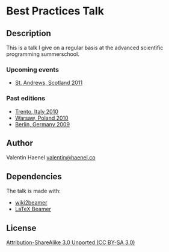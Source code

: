 # Best Practices Talk

## Description

This is a talk I give on a regular basis at the advanced scientific programming
summerschool.

### Upcoming events

* [St. Andrews, Scotland 2011](https://python.g-node.org/wiki/)

### Past editions

* [Trento, Italy 2010](https://python.g-node.org/python-autumnschool-2010/)
* [Warsaw, Poland 2010](http://escher.fuw.edu.pl/pythonschool/)
* [Berlin, Germany 2009](http://portal.g-node.org/python-summerschool-2009/)

## Author

Valentin Haenel <valentin@haenel.co>

## Dependencies

The talk is made with:

* [wiki2beamer](http://wiki2beamer.sourceforge.net/)
* [LaTeX Beamer](https://bitbucket.org/rivanvx/beamer/wiki/Home)

## License

[Attribution-ShareAlike 3.0 Unported  (CC BY-SA 3.0) ](http://creativecommons.org/licenses/by-sa/3.0/)
